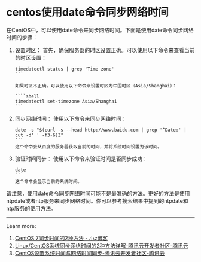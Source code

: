 # centos使用date命令同步网络时间

在CentOS中，可以使用date命令来同步网络时间。下面是使用date命令同步网络时间的步骤：

1. 设置时区：
   首先，确保服务器的时区设置正确。可以使用以下命令来查看当前的时区设置：

   ````shell
   timedatectl status | grep 'Time zone'
   ```

   如果时区不正确，可以使用以下命令来设置时区为中国时区（Asia/Shanghai）：

   ````shell
   timedatectl set-timezone Asia/Shanghai
   ```

2. 同步网络时间：
   使用以下命令来同步网络时间：

   ````shell
   date -s "$(curl -s --head http://www.baidu.com | grep '^Date:' | cut -d' ' -f3-6)Z"
   ```
   这个命令会从百度的服务器获取当前的时间，并将系统时间设置为该时间。

3. 验证时间同步：
   使用以下命令来验证时间是否同步成功：

   ````shell
   date
   ```
   这个命令会显示当前的系统时间。

请注意，使用date命令同步网络时间可能不是最准确的方法。更好的方法是使用ntpdate或者ntp服务来同步网络时间。你可以参考搜索结果中提到的ntpdate和ntp服务的使用方法。

---
Learn more:

1. [CentOS 7同步时间的2种方法 - 小z博客](https://blog.xiaoz.org/archives/12989)
2. [Linux/CentOS系统同步网络时间的2种方法详解-腾讯云开发者社区-腾讯云](https://cloud.tencent.com/developer/article/1721411)
3. [CentOS设置系统时间与网络时间同步-腾讯云开发者社区-腾讯云](https://cloud.tencent.com/developer/article/1795159)
